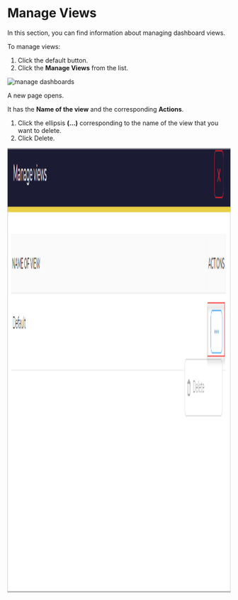 # Manage Views

In this section, you can find information about managing dashboard views.  

To manage views: 

1. Click the default button. 
1. Click the **Manage Views** from the list. 

<img src="../images/manage-views-option.png" alt="manage dashboards" width="1000" height="1000"/>

A new page opens. 

It has the **Name of the view** and the corresponding **Actions**. 

1. Click the ellipsis **(...)** corresponding to the name of the view that you want to delete. 
1. Click Delete.

<img src="../images/manage_views.png" alt="manage dashboard views" width="1000" height="1000"/>